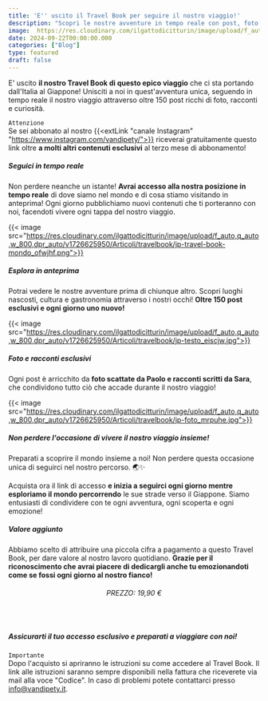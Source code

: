 ```yaml
---
title: 'E'' uscito il Travel Book per seguire il nostro viaggio!'
description: "Scopri le nostre avventure in tempo reale con post, foto e racconti esclusivi di quest''epico viaggio verso il Giappone"
image:  https://res.cloudinary.com/ilgattodicitturin/image/upload/f_auto,q_auto,w_800,dpr_auto/v1657123237/Articoli/Blog/travel-book-jp_avasf5.png
date: 2024-09-22T00:00:00.000
categories: ["Blog"]
type: featured
draft: false
---
```


E' uscito **il nostro Travel Book di questo epico viaggio** che ci sta portando dall'Italia al Giappone! Unisciti a noi in quest'avventura unica, seguendo in tempo reale il nostro viaggio attraverso oltre 150 post ricchi di foto, racconti e curiosità. 

`Attenzione`  
Se sei abbonato al nostro {{<extLink "canale Instagram" "https://www.instagram.com/vandipety/">}} riceverai gratuitamente questo link oltre **a molti altri contenuti esclusivi** al terzo mese di abbonamento!

##### Seguici in tempo reale 
Non perdere neanche un istante! **Avrai accesso alla nostra posizione in tempo reale** di dove siamo nel mondo e di cosa stiamo visitando in anteprima!
Ogni giorno pubblichiamo nuovi contenuti che ti porteranno con noi, facendoti vivere ogni tappa del nostro viaggio.

{{< image src="https://res.cloudinary.com/ilgattodicitturin/image/upload/f_auto,q_auto,w_800,dpr_auto/v1726625950/Articoli/travelbook/jp-travel-book-mondo_ofwjhf.png">}}

##### Esplora in anteprima
Potrai vedere le nostre avventure prima di chiunque altro. Scopri luoghi nascosti, cultura e gastronomia attraverso i nostri occhi! **Oltre 150 post esclusivi e ogni giorno uno nuovo!**

{{< image src="https://res.cloudinary.com/ilgattodicitturin/image/upload/f_auto,q_auto,w_800,dpr_auto/v1726625950/Articoli/travelbook/jp-testo_eiscjw.jpg">}}

##### Foto e racconti esclusivi
Ogni post è arricchito da **foto scattate da Paolo e racconti scritti da Sara**, che condividono tutto ciò che accade durante il nostro viaggio!

{{< image src="https://res.cloudinary.com/ilgattodicitturin/image/upload/f_auto,q_auto,w_800,dpr_auto/v1726625950/Articoli/travelbook/jp-foto_mrpuhe.jpg">}}

##### Non perdere l'occasione di vivere il nostro viaggio insieme!

Preparati a scoprire il mondo insieme a noi! Non perdere questa occasione unica di seguirci nel nostro percorso. 🌏✨ 

Acquista ora il link di accesso **e inizia a seguirci ogni giorno mentre esploriamo il mondo percorrendo** le sue strade verso il Giappone. Siamo entusiasti di condividere con te ogni avventura, ogni scoperta e ogni emozione!

##### Valore aggiunto

Abbiamo scelto di attribuire una piccola cifra a pagamento a questo Travel Book, per dare valore al nostro lavoro quotidiano. **Grazie per il riconoscimento che avrai piacere di dedicargli anche tu emozionandoti come se fossi ogni giorno al nostro fianco!**

<h6 style="text-align: center !important">PREZZO: 19,90 €</h6>
<br>

##### Assicurarti il tuo accesso esclusivo e preparati a viaggiare con noi!

`Importante`  
Dopo l'acquisto si apriranno le istruzioni su come accedere al Travel Book. Il link alle istruzioni saranno sempre disponibili nella fattura che riceverete via mail alla voce "Codice". In caso di problemi potete contattarci presso <a href="mailto:info@vandipety.it" target="_self" rel="noopener" >info@vandipety.it</a>.


<div id="paypal-container-BCJTRMPKC52MW" style="margin: auto; width: 50%;"></div>
<script src="https://www.paypal.com/sdk/js?client-id=BAAXMIPKDI1J_f5jgTXxkh2yPhMIh8O1vmlhzRa_pe_rkZOqpm-JnPOamYpK0FltLsSeU_iiZuVo95xriQ&components=hosted-buttons&disable-funding=venmo&currency=EUR"></script>
<script>
  paypal.HostedButtons({
    hostedButtonId: "BCJTRMPKC52MW",
  }).render("#paypal-container-BCJTRMPKC52MW")
</script>